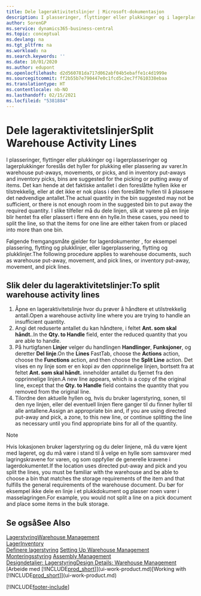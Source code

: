 ```yaml
---
title: Dele lageraktivitetslinjer | Microsoft-dokumentasjon
description: I plasseringer, flyttinger eller plukkinger og i lagerplasseringer og lagerplukkinger foreslås det hyller for plukking eller plassering av varer. Det kan hende at det faktiske antallet i den foreslåtte hyllen ikke er tilstrekkelig, eller at det ikke er nok plass i den foreslåtte hyllen til å plassere det nødvendige antallet. I slike tilfeller må du dele linjen, slik at varene på en linje blir hentet fra eller plassert i flere enn én hylle.
author: SorenGP
ms.service: dynamics365-business-central
ms.topic: conceptual
ms.devlang: na
ms.tgt_pltfrm: na
ms.workload: na
ms.search.keywords: ''
ms.date: 10/01/2020
ms.author: edupont
ms.openlocfilehash: d2d560781da717d062abf04b5ebaffe1c4d1999e
ms.sourcegitcommit: ff2b55b7e790447e0c1fcd5c2ec7f7610338ebaa
ms.translationtype: HT
ms.contentlocale: nb-NO
ms.lasthandoff: 02/15/2021
ms.locfileid: "5381884"
---
```

# <a name="split-warehouse-activity-lines"></a><span data-ttu-id="4ba7a-105">Dele lageraktivitetslinjer</span><span class="sxs-lookup"><span data-stu-id="4ba7a-105">Split Warehouse Activity Lines</span></span>
<span data-ttu-id="4ba7a-106">I plasseringer, flyttinger eller plukkinger og i lagerplasseringer og lagerplukkinger foreslås det hyller for plukking eller plassering av varer.</span><span class="sxs-lookup"><span data-stu-id="4ba7a-106">In warehouse put-aways, movements, or picks, and in inventory put-aways and inventory picks, bins are suggested for the picking or putting away of items.</span></span> <span data-ttu-id="4ba7a-107">Det kan hende at det faktiske antallet i den foreslåtte hyllen ikke er tilstrekkelig, eller at det ikke er nok plass i den foreslåtte hyllen til å plassere det nødvendige antallet.</span><span class="sxs-lookup"><span data-stu-id="4ba7a-107">The actual quantity in the bin suggested may not be sufficient, or there is not enough room in the suggested bin to put away the required quantity.</span></span> <span data-ttu-id="4ba7a-108">I slike tilfeller må du dele linjen, slik at varene på en linje blir hentet fra eller plassert i flere enn én hylle.</span><span class="sxs-lookup"><span data-stu-id="4ba7a-108">In these cases, you need to split the line, so that the items for one line are either taken from or placed into more than one bin.</span></span>  

<span data-ttu-id="4ba7a-109">Følgende fremgangsmåte gjelder for lagerdokumenter , for eksempel plassering, flytting og plukklinjer, eller lagerplassering, flytting og plukklinjer.</span><span class="sxs-lookup"><span data-stu-id="4ba7a-109">The following procedure applies to warehouse documents, such as warehouse put-away, movement, and pick lines, or inventory put-away, movement, and pick lines.</span></span>  

## <a name="to-split-warehouse-activity-lines"></a><span data-ttu-id="4ba7a-110">Slik deler du lageraktivitetslinjer:</span><span class="sxs-lookup"><span data-stu-id="4ba7a-110">To split warehouse activity lines</span></span>  
1.  <span data-ttu-id="4ba7a-111">Åpne en lageraktivitetslinje hvor du prøver å håndtere et utilstrekkelig antall.</span><span class="sxs-lookup"><span data-stu-id="4ba7a-111">Open a warehouse activity line where you are trying to handle an insufficient quantity.</span></span>  
2.  <span data-ttu-id="4ba7a-112">Angi det reduserte antallet du kan håndtere, i feltet **Ant. som skal håndt.**.</span><span class="sxs-lookup"><span data-stu-id="4ba7a-112">In the **Qty. to Handle** field, enter the reduced quantity that you are able to handle.</span></span>  
3.  <span data-ttu-id="4ba7a-113">På hurtigfanen **Linjer** velger du handlingen **Handlinger**, **Funksjoner**, og deretter **Del linje**.</span><span class="sxs-lookup"><span data-stu-id="4ba7a-113">On the **Lines** FastTab, choose the **Actions** action, choose the **Functions** action, and then choose the **Split Line** action.</span></span> <span data-ttu-id="4ba7a-114">Det vises en ny linje som er en kopi av den opprinnelige linjen, bortsett fra at feltet **Ant. som skal håndt.** inneholder antallet du fjernet fra den opprinnelige linjen.</span><span class="sxs-lookup"><span data-stu-id="4ba7a-114">A new line appears, which is a copy of the original line, except that the **Qty. to Handle** field contains the quantity that you removed from the original line.</span></span>  
4.  <span data-ttu-id="4ba7a-115">Tilordne den aktuelle hyllen og, hvis du bruker lagerstyring, sonen, til den nye linjen, eller del eventuell linjen flere ganger til du finner hyller til alle antallene.</span><span class="sxs-lookup"><span data-stu-id="4ba7a-115">Assign an appropriate bin and, if you are using directed put-away and pick, a zone, to this new line, or continue splitting the line as necessary until you find appropriate bins for all of the quantity.</span></span>  

> [!NOTE]  
>  <span data-ttu-id="4ba7a-116">Hvis lokasjonen bruker lagerstyring og du deler linjene, må du være kjent med lageret, og du må være i stand til å velge en hylle som samsvarer med lagringskravene for varen, og som oppfyller de generelle kravene i lagerdokumentet.</span><span class="sxs-lookup"><span data-stu-id="4ba7a-116">If the location uses directed put-away and pick and you split the lines, you must be familiar with the warehouse and be able to choose a bin that matches the storage requirements of the item and that fulfills the general requirements of the warehouse document.</span></span> <span data-ttu-id="4ba7a-117">Du bør for eksempel ikke dele en linje i et plukkdokument og plasser noen varer i masselagringen.</span><span class="sxs-lookup"><span data-stu-id="4ba7a-117">For example, you would not split a line on a pick document and place some items in the bulk storage.</span></span>  

## <a name="see-also"></a><span data-ttu-id="4ba7a-118">Se også</span><span class="sxs-lookup"><span data-stu-id="4ba7a-118">See Also</span></span>  
[<span data-ttu-id="4ba7a-119">Lagerstyring</span><span class="sxs-lookup"><span data-stu-id="4ba7a-119">Warehouse Management</span></span>](warehouse-manage-warehouse.md)  
[<span data-ttu-id="4ba7a-120">Lager</span><span class="sxs-lookup"><span data-stu-id="4ba7a-120">Inventory</span></span>](inventory-manage-inventory.md)  
<span data-ttu-id="4ba7a-121">[Definere lagerstyring](warehouse-setup-warehouse.md)   </span><span class="sxs-lookup"><span data-stu-id="4ba7a-121">[Setting Up Warehouse Management](warehouse-setup-warehouse.md)   </span></span>  
<span data-ttu-id="4ba7a-122">[Monteringsstyring](assembly-assemble-items.md)  </span><span class="sxs-lookup"><span data-stu-id="4ba7a-122">[Assembly Management](assembly-assemble-items.md)  </span></span>  
[<span data-ttu-id="4ba7a-123">Designdetaljer: Lagerstyring</span><span class="sxs-lookup"><span data-stu-id="4ba7a-123">Design Details: Warehouse Management</span></span>](design-details-warehouse-management.md)  
<span data-ttu-id="4ba7a-124">[Arbeide med [!INCLUDE[prod_short](includes/prod_short.md)]](ui-work-product.md)</span><span class="sxs-lookup"><span data-stu-id="4ba7a-124">[Working with [!INCLUDE[prod_short](includes/prod_short.md)]](ui-work-product.md)</span></span>


[!INCLUDE[footer-include](includes/footer-banner.md)]